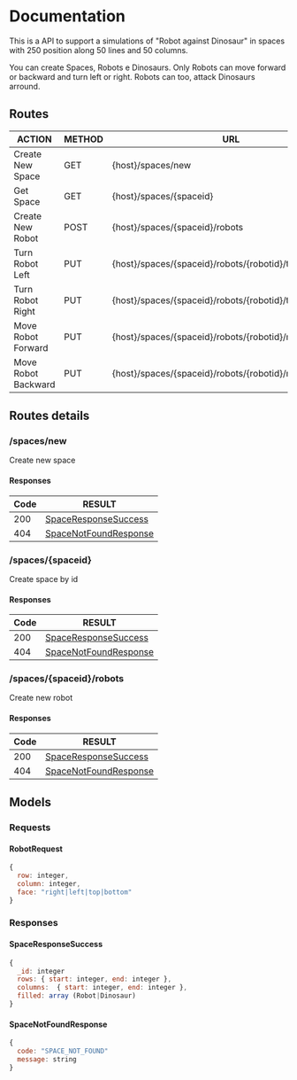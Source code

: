 # Documentation

This is a API to support a simulations of "Robot against Dinosaur" in spaces with 250 position along 50 lines and 50 columns.

You can create Spaces, Robots e Dinosaurs. Only Robots can move forward or backward and turn left or right. Robots can too, attack Dinosaurs arround.

## Routes

ACTION | METHOD | URL | Details
------------ | ------------- | ------------- | ------------- 
Create New Space | GET | {host}/spaces/new | [Space New Details](#spacesnew) 
Get Space | GET | {host}/spaces/{spaceid} | [Space Details](#spacesspaceid) 
Create New Robot | POST | {host}/spaces/{spaceid}/robots | [RobotRequest](#robotrequest) 
Turn Robot Left | PUT | {host}/spaces/{spaceid}/robots/{robotid}/turnleft | [RobotResponse](#robotresponsesuccess)
Turn Robot Right | PUT | {host}/spaces/{spaceid}/robots/{robotid}/turnright |  [RobotResponse](#robotresponsesuccess) 
Move Robot Forward | PUT | {host}/spaces/{spaceid}/robots/{robotid}/moveforward | [RobotResponse](#robotresponsesuccess)
Move Robot Backward | PUT | {host}/spaces/{spaceid}/robots/{robotid}/movebackward |  [RobotResponse](#robotresponsesuccess) 


## Routes details

### /spaces/new

Create new space

#### Responses
Code | RESULT 
------------ | -------------
200 | [SpaceResponseSuccess](#spaceresponsesuccess) 
404 | [SpaceNotFoundResponse](#spacenotfoundresponse)

### /spaces/{spaceid}

Create space by id

#### Responses
Code | RESULT 
------------ | -------------
200 | [SpaceResponseSuccess](#spaceresponsesuccess) 
404 | [SpaceNotFoundResponse](#spacenotfoundresponse)

### /spaces/{spaceid}/robots

Create new robot

#### Responses
Code | RESULT 
------------ | -------------
200 | [SpaceResponseSuccess](#spaceresponsesuccess) 
404 | [SpaceNotFoundResponse](#spacenotfoundresponse)



## Models

### Requests

#### RobotRequest

```javascript
{
  row: integer,
  column: integer,
  face: "right|left|top|bottom"
}
```
### Responses

#### SpaceResponseSuccess

```javascript
{
  _id: integer
  rows: { start: integer, end: integer },
  columns:  { start: integer, end: integer },
  filled: array (Robot|Dinosaur)
}
```
#### SpaceNotFoundResponse

```javascript
{
  code: "SPACE_NOT_FOUND"
  message: string
}
```
